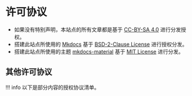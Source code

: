 # 许可协议

- 如果没有特别声明，本站点的所有文章都是基于 [CC-BY-SA 4.0](./deed.md) 进行分发授权。
- 搭建此站点所使用的 [Mkdocs](https://www.mkdocs.org/) 基于 [BSD-2-Clause License](https://github.com/mkdocs/mkdocs/blob/master/LICENSE) 进行授权分发。
- 搭建此站点所使用的主题 [mkdocs-material](https://github.com/squidfunk/mkdocs-material) 基于 [MIT License](https://github.com/squidfunk/mkdocs-material/blob/master/LICENSE) 进行分发。

## 其他许可协议

!!! info
    以下是部分内容的授权协议清单。